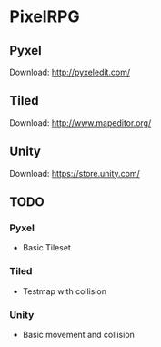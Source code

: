 # PixelRPG
## Pyxel
Download: http://pyxeledit.com/
## Tiled
Download: http://www.mapeditor.org/
## Unity
Download: https://store.unity.com/
## TODO
### Pyxel
* Basic Tileset
### Tiled
* Testmap with collision
### Unity
* Basic movement and collision
